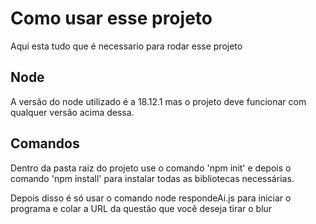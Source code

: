 # Como usar esse projeto

Aqui esta tudo que é necessario para rodar esse projeto

## Node

A versão do node utilizado é a 18.12.1 mas o projeto deve funcionar com qualquer versão acima dessa.

## Comandos

Dentro da pasta raiz do projeto use o comando 'npm init' e depois o comando 'npm install' para instalar todas as bibliotecas necessárias.

Depois disso é só usar o comando node respondeAi.js para iniciar o programa e colar a URL da questão que você deseja tirar o blur
